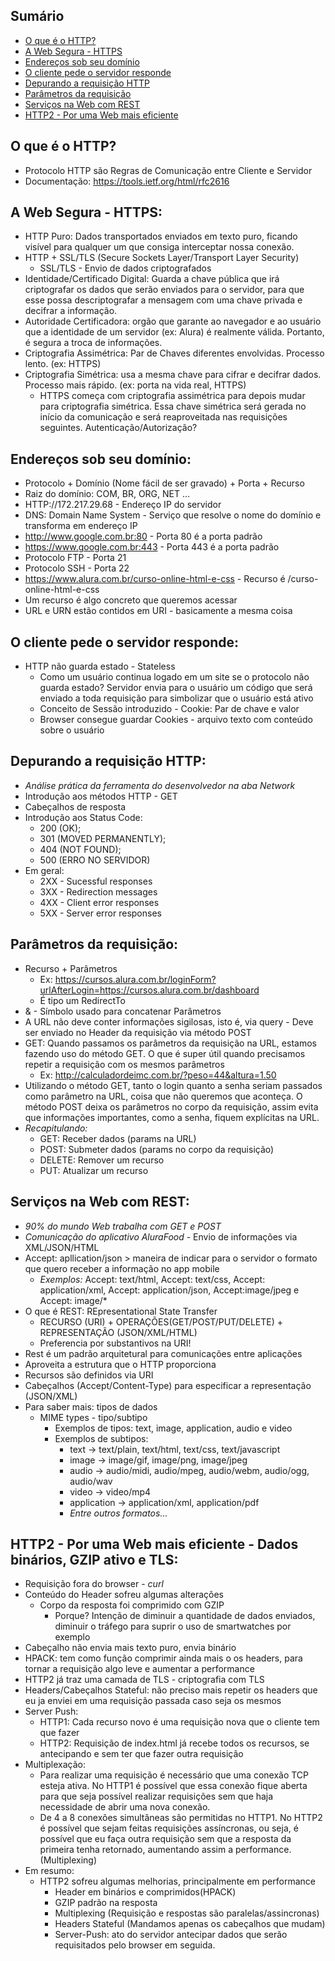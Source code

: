 ## Sumário

- [O que é o HTTP?](#o-que-é-o-http)
- [A Web Segura - HTTPS](#a-web-segura---https)
- [Endereços sob seu domínio](#endereços-sob-seu-domínio)
- [O cliente pede o servidor responde](#o-cliente-pede-o-servidor-responde)
- [Depurando a requisição HTTP](#depurando-a-requisição-http)
- [Parâmetros da requisição](#parâmetros-da-requisição)
- [Serviços na Web com REST](#serviços-na-web-com-rest)
- [HTTP2 - Por uma Web mais eficiente](#http2---por-uma-web-mais-eficiente---dados-binários-gzip-ativo-e-tls)

## O que é o HTTP?
- Protocolo HTTP são Regras de Comunicação entre Cliente e Servidor
- Documentação: https://tools.ietf.org/html/rfc2616

## A Web Segura - HTTPS:
- HTTP Puro: Dados transportados enviados em texto puro, ficando visível para qualquer um que consiga interceptar nossa conexão.
- HTTP + SSL/TLS (Secure Sockets Layer/Transport Layer Security)
  - SSL/TLS - Envio de dados criptografados
- Identidade/Certificado Digital: Guarda a chave pública que irá criptografar os dados que serão enviados para o servidor, para que esse possa descriptografar a mensagem com uma chave privada e decifrar a informação. 
- Autoridade Certificadora: orgão que garante ao navegador e ao usuário que a identidade de um servidor (ex: Alura) é realmente válida. Portanto, é segura a troca de informações.
- Criptografia Assimétrica: Par de Chaves diferentes envolvidas. Processo lento. (ex: HTTPS)
- Criptografia Simétrica: usa a mesma chave para cifrar e decifrar dados. Processo mais rápido. (ex: porta na vida real, HTTPS)
  - HTTPS começa com criptografia assimétrica para depois mudar para criptografia simétrica. Essa chave simétrica será gerada no início da comunicação e será reaproveitada nas requisições seguintes. Autenticação/Autorização?

## Endereços sob seu domínio:
- Protocolo + Domínio (Nome fácil de ser gravado) + Porta + Recurso
- Raiz do domínio: COM, BR, ORG, NET ...
- HTTP://172.217.29.68 - Endereço IP do servidor
- DNS: Domain Name System - Serviço que resolve o nome do domínio e transforma em endereço IP
- http://www.google.com.br:80 - Porta 80 é a porta padrão
- https://www.google.com.br:443 - Porta 443 é a porta padrão
- Protocolo FTP - Porta 21
- Protocolo SSH - Porta 22
- https://www.alura.com.br/curso-online-html-e-css - Recurso é /curso-online-html-e-css
- Um recurso é algo concreto que queremos acessar
- URL e URN estão contidos em URI - basicamente a mesma coisa

 ## O cliente pede o servidor responde:
 - HTTP não guarda estado - Stateless
   - Como um usuário continua logado em um site se o protocolo não guarda estado? Servidor envia para o usuário um código que será enviado a toda requisição para simbolizar que o usuário está ativo
   - Conceito de Sessão introduzido - Cookie: Par de chave e valor
   - Browser consegue guardar Cookies - arquivo texto com conteúdo sobre o usuário

## Depurando a requisição HTTP:
- *Análise prática da ferramenta do desenvolvedor na aba Network*
- Introdução aos métodos HTTP - GET
- Cabeçalhos de resposta
- Introdução aos Status Code: 
  - 200 (OK);
  - 301 (MOVED PERMANENTLY);
  - 404 (NOT FOUND);
  - 500 (ERRO NO SERVIDOR)
- Em geral:
  - 2XX - Sucessful responses
  - 3XX - Redirection messages
  - 4XX - Client error responses
  - 5XX - Server error responses

## Parâmetros da requisição:
- Recurso + Parâmetros
  - Ex: https://cursos.alura.com.br/loginForm?urlAfterLogin=https://cursos.alura.com.br/dashboard 
  - É tipo um RedirectTo
- & - Símbolo usado para concatenar Parâmetros
- A URL não deve conter informações sigilosas, isto é, via query - Deve ser enviado no Header da requisição via método POST
- GET: Quando passamos os parâmetros da requisição na URL, estamos fazendo uso do método GET. O que é super útil quando precisamos repetir a requisição com os mesmos parâmetros
  - Ex: http://calculadordeimc.com.br/?peso=44&altura=1.50
- Utilizando o método GET, tanto o login quanto a senha seriam passados como parâmetro na URL, coisa que não queremos que aconteça. O método POST deixa os parâmetros no corpo da requisição, assim evita que informações importantes, como a senha, fiquem explícitas na URL.
- *Recapitulando:*
  - GET: Receber dados (params na URL)
  - POST: Submeter dados (params no corpo da requisição)
  - DELETE: Remover um recurso
  - PUT: Atualizar um recurso

## Serviços na Web com REST:

- *90% do mundo Web trabalha com GET e POST*
- *Comunicação do aplicativo AluraFood* - Envio de informações via XML/JSON/HTML
- Accept: apllication/json > maneira de indicar para o servidor o formato que quero receber a informação no app mobile
  - *Exemplos:* Accept: text/html, Accept: text/css, Accept: application/xml, Accept: application/json, Accept:image/jpeg e Accept: image/*
- O que é REST: REpresentational State Transfer
  - RECURSO (URI) + OPERAÇÕES(GET/POST/PUT/DELETE) + REPRESENTAÇÃO (JSON/XML/HTML)
  - Preferencia por substantivos na URI!
- Rest é um padrão arquitetural para comunicações entre aplicações
- Aproveita a estrutura que o HTTP proporciona
- Recursos são definidos via URI
- Cabeçalhos (Accept/Content-Type) para especificar a representação (JSON/XML)
- Para saber mais: tipos de dados
  - MIME types - tipo/subtipo
    - Exemplos de tipos: text, image, application, audio e video
    - Exemplos de subtipos:
      - text -> text/plain, text/html, text/css, text/javascript
      - image -> image/gif, image/png, image/jpeg
      - audio -> audio/midi, audio/mpeg, audio/webm, audio/ogg, audio/wav
      - video -> video/mp4
      - application -> application/xml,  application/pdf
      - *Entre outros formatos...*
## HTTP2 - Por uma Web mais eficiente - Dados binários, GZIP ativo e TLS:
- Requisição fora do browser - *curl*
- Conteúdo do Header sofreu algumas alterações
  - Corpo da resposta foi comprimido com GZIP
    - Porque? Intenção de diminuir a quantidade de dados enviados, diminuir o tráfego para suprir o uso de smartwatches por exemplo
- Cabeçalho não envia mais texto puro, envia binário
- HPACK: tem como função comprimir ainda mais o os headers, para tornar a requisição algo leve e aumentar a performance
- HTTP2 já traz uma camada de TLS - criptografia com TLS
- Headers/Cabeçalhos Stateful: não preciso mais repetir os headers que eu ja enviei em uma requisição passada caso seja os mesmos
- Server Push: 
  - HTTP1: Cada recurso novo é uma requisição nova que o cliente tem que fazer
  - HTTP2: Requisição de index.html já recebe todos os recursos, se antecipando e sem ter que fazer outra requisição
- Multiplexação:
  - Para realizar uma requisição é necessário que uma conexão TCP esteja ativa. No HTTP1 é possível que essa conexão fique aberta para que seja possível realizar requisições sem que haja necessidade de abrir uma nova conexão.
  - De 4 a 8 conexões simultâneas são permitidas no HTTP1. No HTTP2 é possível que sejam feitas requisições assíncronas, ou seja, é possível que eu faça outra requisição sem que a resposta da primeira tenha retornado, aumentando assim a performance. (Multiplexing)
- Em resumo: 
  - HTTP2 sofreu algumas melhorias, principalmente em performance
    - Header em binários e comprimidos(HPACK)
    - GZIP padrão na resposta
    - Multiplexing (Requisição e respostas são paralelas/assincronas)
    - Headers Stateful (Mandamos apenas os cabeçalhos que mudam)
    - Server-Push: ato do servidor antecipar dados que serão requisitados pelo browser em seguida.
